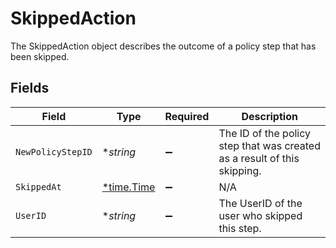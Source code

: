 # SkippedAction

The SkippedAction object describes the outcome of a policy step that has been skipped.


## Fields

| Field                                                                    | Type                                                                     | Required                                                                 | Description                                                              |
| ------------------------------------------------------------------------ | ------------------------------------------------------------------------ | ------------------------------------------------------------------------ | ------------------------------------------------------------------------ |
| `NewPolicyStepID`                                                        | **string*                                                                | :heavy_minus_sign:                                                       | The ID of the policy step that was created as a result of this skipping. |
| `SkippedAt`                                                              | [*time.Time](https://pkg.go.dev/time#Time)                               | :heavy_minus_sign:                                                       | N/A                                                                      |
| `UserID`                                                                 | **string*                                                                | :heavy_minus_sign:                                                       | The UserID of the user who skipped this step.                            |